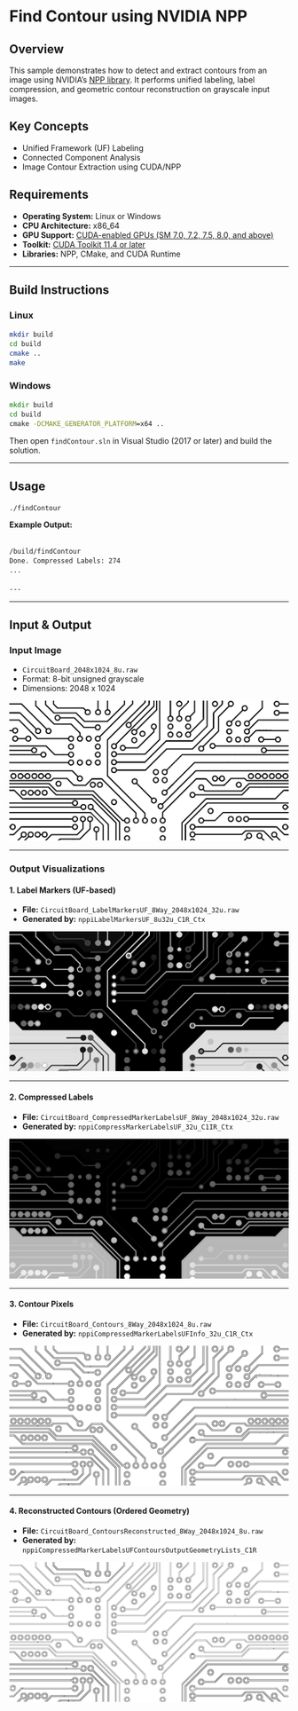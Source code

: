 # Find Contour using NVIDIA NPP

## Overview

This sample demonstrates how to detect and extract contours from an image using NVIDIA’s [NPP library](https://docs.nvidia.com/cuda/npp/index.html). It performs unified labeling, label compression, and geometric contour reconstruction on grayscale input images.

## Key Concepts

- Unified Framework (UF) Labeling
- Connected Component Analysis
- Image Contour Extraction using CUDA/NPP

## Requirements

- **Operating System:** Linux or Windows
- **CPU Architecture:** x86_64
- **GPU Support:** [CUDA-enabled GPUs (SM 7.0, 7.2, 7.5, 8.0, and above)](https://developer.nvidia.com/cuda-gpus)
- **Toolkit:** [CUDA Toolkit 11.4 or later](https://developer.nvidia.com/cuda-downloads)
- **Libraries:** NPP, CMake, and CUDA Runtime

---

## Build Instructions

### Linux

```bash
mkdir build
cd build
cmake ..
make
```

### Windows

```cmd
mkdir build
cd build
cmake -DCMAKE_GENERATOR_PLATFORM=x64 ..
```
Then open `findContour.sln` in Visual Studio (2017 or later) and build the solution.

---

## Usage

```bash
./findContour
```

**Example Output:**
```txt

/build/findContour 
Done. Compressed Labels: 274
...

---
```

---

## Input & Output

### Input Image

- `CircuitBoard_2048x1024_8u.raw`
- Format: 8-bit unsigned grayscale
- Dimensions: 2048 x 1024

![Input Image](/NPP/findContour/CircuitBoard_2048x1024_8u.jpg)

---

### Output Visualizations

#### 1. Label Markers (UF-based)

- **File:** `CircuitBoard_LabelMarkersUF_8Way_2048x1024_32u.raw`
- **Generated by:** `nppiLabelMarkersUF_8u32u_C1R_Ctx`

![Label Markers](/NPP/findContour/CircuitBoard_LabelMarkersUF_8Way_2048x1024_32u.jpg)

---

#### 2. Compressed Labels

- **File:** `CircuitBoard_CompressedMarkerLabelsUF_8Way_2048x1024_32u.raw`
- **Generated by:** `nppiCompressMarkerLabelsUF_32u_C1IR_Ctx`

![Compressed Labels](/NPP/findContour/CircuitBoard_CompressedMarkerLabelsUF_8Way_2048x1024_32u.jpg)

---

#### 3. Contour Pixels

- **File:** `CircuitBoard_Contours_8Way_2048x1024_8u.raw`
- **Generated by:** `nppiCompressedMarkerLabelsUFInfo_32u_C1R_Ctx`

![Contours](/NPP/findContour/CircuitBoard_Contours_8Way_2048x1024_8u.jpg)

---

#### 4. Reconstructed Contours (Ordered Geometry)

- **File:** `CircuitBoard_ContoursReconstructed_8Way_2048x1024_8u.raw`
- **Generated by:** `nppiCompressedMarkerLabelsUFContoursOutputGeometryLists_C1R`

![Reconstructed Contours](/NPP/findContour/CircuitBoard_ContoursReconstructed_8Way_2048x1024_8u.jpg)
